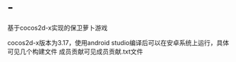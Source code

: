 # -
基于cocos2d-x实现的保卫萝卜游戏

cocos2d-x版本为3.17，使用android studio编译后可以在安卓系统上运行，具体可见几个构建文件
成员贡献可见成员贡献.txt文件
